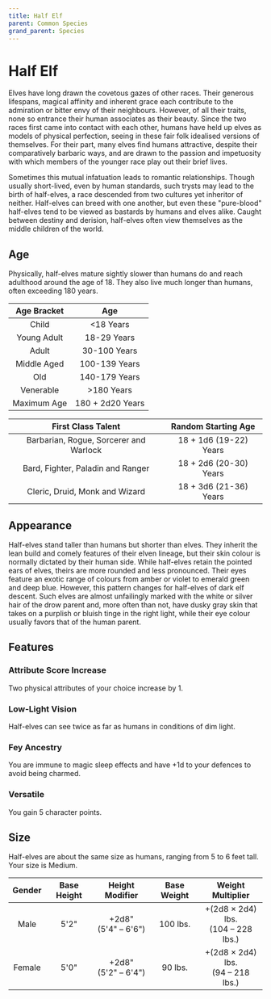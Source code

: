```yaml
---
title: Half Elf
parent: Common Species
grand_parent: Species
---
```


# Half Elf
Elves have long drawn the covetous gazes of other races. Their generous lifespans, magical affinity and inherent grace each contribute to the admiration or bitter envy of their neighbours. However, of all their traits, none so entrance their human associates as their beauty. Since the two races first came into contact with each other, humans have held up elves as models of physical perfection, seeing in these fair folk idealised versions of themselves. For their part, many elves find humans attractive, despite their comparatively barbaric ways, and are drawn to the passion and impetuosity with which members of the younger race play out their brief lives.

Sometimes this mutual infatuation leads to romantic relationships. Though usually short-lived, even by human standards, such trysts may lead to the birth of half-elves, a race descended from two cultures yet inheritor of neither. Half-elves can breed with one another, but even these "pure-blood" half-elves tend to be viewed as bastards by humans and elves alike. Caught between destiny and derision, half-elves often view themselves as the middle children of the world.

## Age
Physically, half-elves mature sightly slower than humans do and reach adulthood around the age of 18. They also live much longer than humans, often exceeding 180 years.

| Age Bracket | Age |
|:-----------:|:---:|
| Child       | <18 Years        |
| Young Adult | 18-29 Years      |
| Adult       | 30-100 Years     |
| Middle Aged | 100-139 Years    |
| Old         | 140-179 Years    |
| Venerable   | >180 Years       |
| Maximum Age | 180 + 2d20 Years |

| First Class Talent | Random Starting Age |
|:------------------:|:-------------------:|
| Barbarian, Rogue, Sorcerer and Warlock | 18 + 1d6 (19-22) Years |
| Bard, Fighter, Paladin and Ranger      | 18 + 2d6 (20-30) Years |
| Cleric, Druid, Monk and Wizard         | 18 + 3d6 (21-36) Years |

## Appearance
Half-elves stand taller than humans but shorter than elves. They inherit the lean build and comely features of their elven lineage, but their skin colour is normally dictated by their human side. While half-elves retain the pointed ears of elves, theirs are more rounded and less pronounced. Their eyes feature an exotic range of colours from amber or violet to emerald green and deep blue. However, this pattern changes for half-elves of dark elf descent. Such elves are almost unfailingly marked with the white or silver hair of the drow parent and, more often than not, have dusky gray skin that takes on a purplish or bluish tinge in the right light, while their eye colour usually favors that of the human parent.

## Features

### Attribute Score Increase
Two physical attributes of your choice increase by 1.

### Low-Light Vision
Half-elves can see twice as far as humans in conditions of dim light.

### Fey Ancestry
You are immune to magic sleep effects and have +1d to your defences to avoid being charmed.

### Versatile
You gain 5 character points.

## Size
Half-elves are about the same size as humans, ranging from 5 to 6 feet tall. Your size is Medium.

| Gender | Base Height | Height Modifier | Base Weight | Weight Multiplier |
|:------:|:-----------:|:---------------:|:-----------:|:-----------------:|
| Male   | 5'2"  | +2d8"<br>(5'4" – 6'6") | 100 lbs. | +(2d8 × 2d4) lbs.<br>(104 – 228 lbs.) |
| Female | 5'0"  | +2d8"<br>(5'2" – 6'4") | 90 lbs.  | +(2d8 × 2d4) lbs.<br>(94 – 218 lbs.)  |
